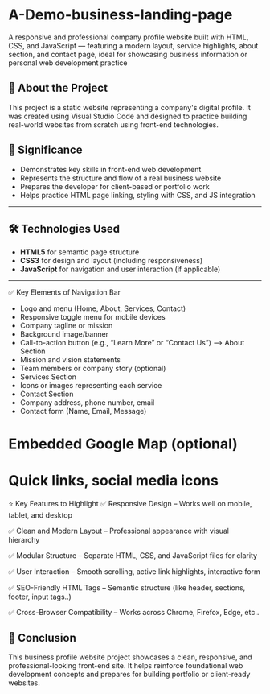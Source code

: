 # A-Demo-business-landing-page
A responsive and professional company profile website built with HTML, CSS, and JavaScript — featuring a modern layout, service highlights, about section, and contact page, ideal for showcasing business information or personal web development practice

## 📖 About the Project

This project is a static website representing a company's digital profile. It was created using Visual Studio Code and designed to practice building real-world websites from scratch using front-end technologies.

## 🎯 Significance

- Demonstrates key skills in front-end web development
- Represents the structure and flow of a real business website
- Prepares the developer for client-based or portfolio work
- Helps practice HTML page linking, styling with CSS, and JS integration

---

## 🛠️ Technologies Used

- **HTML5** for semantic page structure
- **CSS3** for design and layout (including responsiveness)
- **JavaScript** for navigation and user interaction (if applicable)

---

✅ Key Elements of Navigation Bar
- Logo and menu (Home, About, Services, Contact)
- Responsive toggle menu for mobile devices
- Company tagline or mission
- Background image/banner
- Call-to-action button (e.g., “Learn More” or “Contact Us”)
--> About Section
- Mission and vision statements
- Team members or company story (optional)
- Services Section
- Icons or images representing each service
- Contact Section
- Company address, phone number, email
- Contact form (Name, Email, Message)

# Embedded Google Map (optional)
# Quick links, social media icons

⭐ Key Features to Highlight
✅ Responsive Design – Works well on mobile, tablet, and desktop

✅ Clean and Modern Layout – Professional appearance with visual hierarchy

✅ Modular Structure – Separate HTML, CSS, and JavaScript files for clarity

✅ User Interaction – Smooth scrolling, active link highlights, interactive form

✅ SEO-Friendly HTML Tags – Semantic structure (like header, sections, footer, input tags..)

✅ Cross-Browser Compatibility – Works across Chrome, Firefox, Edge, etc..


## 📌 Conclusion

  This business profile website project showcases a clean, responsive, and professional-looking front-end site. It helps reinforce foundational web development concepts and prepares for building portfolio or client-ready websites.











